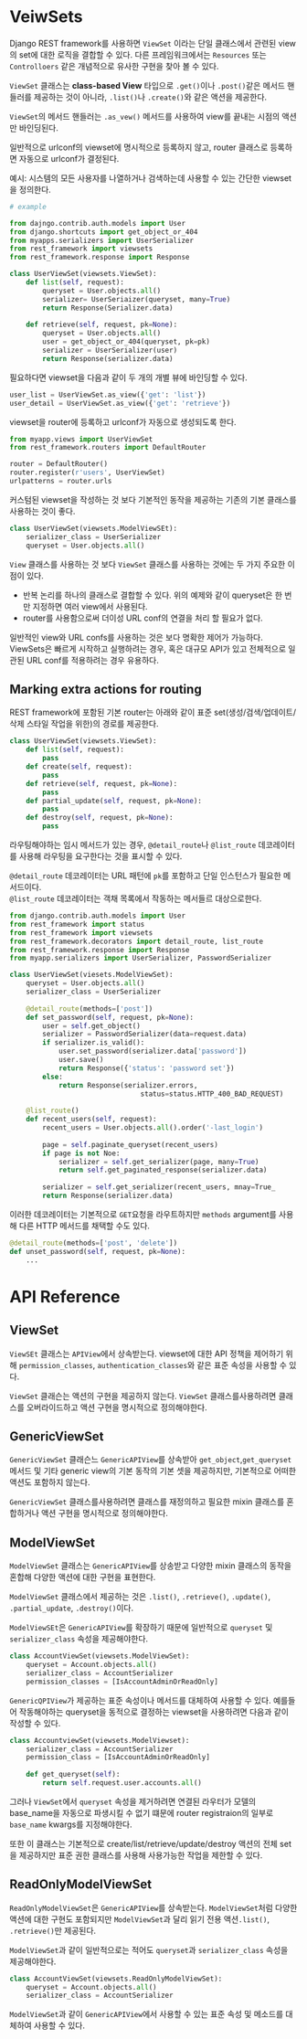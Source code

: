 # VeiwSets

Django REST framework를 사용하면 `ViewSet` 이라는 단일 클래스에서 관련된 view의 set에 대한 로직을 결합할 수 있다. 다른 프레임워크에서는 `Resources` 또는 `Controlloers` 같은 개념적으로 유사한 구현을 찾아 볼 수 있다.  

`ViewSet` 클래스는  **class-based View** 타입으로 `.get()`이나 `.post()`같은 메서드 핸들러를 제공하는 것이 아니라, `.list()`나 `.create()`와 같은 액션을 제공한다. 

`ViewSet`의 메서드 핸들러는 `.as_vew()` 메서드를 사용하여 view를 끝내는 시점의 액션만 바인딩된다. 

일반적으로 urlconf의 viewset에 명시적으로 등록하지 않고, router 클래스로 등록하면 자동으로 urlconf가 결정된다.

예시: 시스템의 모든 사용자를 나열하거나 검색하는데 사용할 수 있는 간단한 viewset을 정의한다.

```python
# example

from dajngo.contrib.auth.models import User
from django.shortcuts import get_object_or_404
from myapps.serializers import UserSerializer
from rest_framework import viewsets
from rest_framework.response import Response

class UserViewSet(viewsets.ViewSet):
	def list(self, request):
		queryset = User.objects.all()
		serializer= UserSeriaizer(queryset, many=True)
		return Response(Serializer.data)
		
	def retrieve(self, request, pk=None):
		queryset = User.objects.all()
		user = get_object_or_404(queryset, pk=pk)
		serializer = UserSerializer(user)
		return Response(serializer.data)
```

필요하다면 viewset을 다음과 같이 두 개의 개별 뷰에 바인딩할 수 있다. 

```python
user_list = UserViewSet.as_view({'get': 'list'})
user_detail = UserViewSet.as_view({'get': 'retrieve'})
```

viewset을 router에 등록하고 urlconf가 자동으로 생성되도록 한다. 

```python
from myapp.views import UserViewSet
from rest_framework.routers import DefaultRouter

router = DefaultRouter()
router.register(r'users', UserViewSet)
urlpatterns = router.urls
```

커스텀된 viewset을 작성하는 것 보다 기본적인 동작을 제공하는 기존의 기본 클래스를 사용하는 것이 좋다. 

```python
class UserViewSet(viewsets.ModelViewSEt):
	serializer_class = UserSerializer
	queryset = User.objects.all()
```

`View` 클래스를 사용하는 것 보다 `ViewSet` 클래스를 사용하는 것에는 두 가지 주요한 이점이 있다. 

- 반복 논리를 하나의 클래스로 결합할 수 있다. 위의 예제와 같이 queryset은 한 번만 지정하면 여러 view에서 사용된다. 
- router를 사용함으로써 더이성 URL conf의 연결을 처리 할 필요가 없다. 

일반적인 view와 URL confs를 사용하는 것은 보다 명확한 제어가 가능하다. ViewSets은 빠르게 시작하고 실행하려는 경우, 혹은 대규모 API가 있고 전체적으로 일관된 URL conf를 적용하려는 경우 유용하다. 

## Marking extra actions for routing

REST framework에 포함된 기본 router는 아래와 같이 표준 set(생성/검색/업데이트/삭제 스타일 작업을 위한)의 경로를 제공한다. 

```python
class UserViewSet(viewsets.ViewSet):
	def list(self, request):
		pass
	def create(self, request):
		pass	
	def retrieve(self, request, pk=None):
		pass
	def partial_update(self, request, pk=None):
		pass
	def destroy(self, request, pk=None):
		pass
```

라우팅해야하는 임시 메서드가 있는 경우, `@detail_route`나 `@list_route` 데코레이터를 사용해 라우팅을 요구한다는 것을 표시할 수 있다. 

`@detail_route` 데코레이터는 URL 패턴에 `pk`를 포함하고 단일 인스턴스가 필요한 메서드이다.   
`@list_route` 데코레이터는 객채 목록에서 작동하는 메서들르 대상으로한다. 

```python
from django.contrib.auth.models import User
from rest_framework import status
from rest_framework import viewsets
from rest_framework.decorators import detail_route, list_route
from rest_framework.response import Response
from myapp.serializers import UserSerializer, PasswordSerializer

class UserViewSet(viesets.ModelViewSet):
	queryset = User.objects.all()
	serializer_class = UserSerializer
	
	@detail_route(methods=['post'])
	def set_password(self, request, pk=None):
		user = self.get_object()
		serializer = PasswordSerializer(data=request.data)
		if serializer.is_valid():
			user.set_password(serializer.data['password'])
			user.save()
			return Response({'status': 'password set'})
		else:
			return Response(serializer.errors,
								status=status.HTTP_400_BAD_REQUEST)
								
	@list_route()
	def recent_users(self, request):
		recent_users = User.objects.all().order('-last_login')
		
		page = self.paginate_queryset(recent_users)
		if page is not Noe:
			serializer = self.get_serializer(page, many=True)
			return self.get_paginated_response(serializer.data)
		
		serializer = self.get_serializer(recent_users, mnay=True_
		return Response(serializer.data)
```

이러한 데코레이터는 기본적으로 `GET`요청을 라우트하지만 `methods` argument를 사용해 다른 HTTP 메서드를 채택할 수도 있다. 

```python
@detail_route(methods=['post', 'delete'])
def unset_password(self, request, pk=None):
	...
```

# API Reference
## ViewSet
`ViewSEt` 클래스는 `APIView`에서 상속받는다. viewset에 대한 API 정책을 제어하기 위해 `permission_classes`, `authentication_classes`와 같은 표준 속성을 사용할 수 있다. 

`ViewSet` 클래슨는 액션의 구현을 제공하지 않는다. `ViewSet` 클래스를사용하려면 클래스를 오버라이드하고 액션 구현을 명시적으로 정의해야한다. 

## GenericViewSet
`GenericViewSet` 클래슨느 `GenericAPIView`를 상속받아 `get_object`,`get_queryset`메서드 및 기타 generic view의 기본 동작의 기본 셋을 제공하지만, 기본적으로 어떠한 액션도 포함하지 않는다.

`GenericViewSet` 클래스를사용하려면 클래스를 재정의하고 필요한 mixin 클래스를 혼합하거나 액션 구현을 명시적으로 정의해야한다. 
 
## ModelViewSet
`ModelViewSet` 클래스는 `GenericAPIView`를 상송받고 다양한 mixin 클래스의 동작을 혼합해 다양한 액션에 대한 구현을 표현한다. 

`ModelViewSet` 클래스에서 제공하는 것은 `.list()`, `.retrieve()`, `.update()`, `.partial_update`, `.destroy()`이다. 

`ModelViewSEt`은 `GenericAPIView`를 확장하기 때문에 일반적으로 `queryset` 및 `serializer_class` 속성을 제공해야한다. 

```python
class AccountViewSet(viewsets.ModelViewSet):
	queryset = Account.objects.all()
	serializer_class = AccountSerializer
	permission_classes = [IsAccountAdminOrReadOnly]
```

`GenericQPIView`가 제공하는 표준 속성이나 메서드를 대체하여 사용할 수 있다. 예를들어 작동해야하는 queryset을 동적으로 결정하는 viewset을 사용하려면 다음과 같이 작성할 수 있다. 

```python
class AccountviewSet(viewsets.ModelViewset):
	serializer_class = AccountSerializer
	permission_class = [IsAccountAdminOrReadOnly]
	
	def get_queryset(self):
		return self.request.user.accounts.all()
```

그러나 `ViewSet`에서 `queryset` 속성을 제거하려면 연결된 라우터가 모델의 base_name을 자동으로 파생시킬 수 없기 떄문에 router registraion의 일부로 `base_name` kwargs를 지정해야한다.

또한 이 클래스는 기본적으로 create/list/retrieve/update/destroy 액션의 전체 set 을 제공하지만 표준 권한 클래스를 사용해 사용가능한 작업을 제한할 수 있다. 

## ReadOnlyModelViewSet
`ReadOnlyModelViewSet`은 `GenericAPIView`를 상속받는다. `ModelViewSet`처럼 다양한 액션에 대한 구현도 포함되지만 `ModelViewSet`과 달리 읽기 전용 액션`.list()`, `.retrieve()`만 제공된다. 

`ModelViewSet`과 같이 일반적으로는 적어도 `queryset`과 `serializer_class` 속성을 제공해야한다. 

```python
class AccountViewSet(viewsets.ReadOnlyModelViewSet):
	queryset = Account.objects.all()
	serializer_class = AccountSerializer
```

`ModelViewSet`과 같이 `GenericAPIView`에서 사용할 수 있는 표준 속성 및 메소드를 대체하여 사용할 수 있다. 